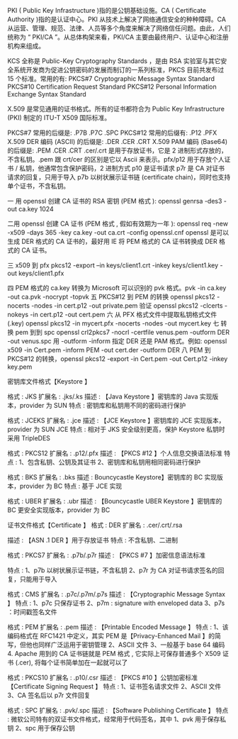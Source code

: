 PKI ( Public Key Infrastructure )指的是公钥基础设施。CA ( Certificate Authority )指的是认证中心。PKI 从技术上解决了网络通信安全的种种障碍。CA 从运营、管理、规范、法律、人员等多个角度来解决了网络信任问题。由此，人们统称为 “ PKI/CA ”。从总体构架来看，PKI/CA 主要由最终用户、认证中心和注册机构来组成。

KCS 全称是 Public-Key Cryptography Standards ，是由 RSA 实验室与其它安全系统开发商为促进公钥密码的发展而制订的一系列标准，PKCS 目前共发布过 15 个标准。常用的有: PKCS#7 Cryptographic Message Syntax Standard PKCS#10 Certification Request Standard PKCS#12 Personal Information Exchange Syntax Standard

X.509 是常见通用的证书格式。所有的证书都符合为 Public Key Infrastructure (PKI) 制定的 ITU-T X509 国际标准。

PKCS#7 常用的后缀是: .P7B .P7C .SPC PKCS#12 常用的后缀有: .P12 .PFX X.509 DER 编码 (ASCII) 的后缀是: .DER .CER .CRT X.509 PAM 编码 (Base64) 的后缀是: .PEM .CER .CRT .cer/.crt 是用于存放证书，它是 2 进制形式存放的，不含私钥。.pem 跟 crt/cer 的区别是它以 Ascii 来表示。pfx/p12 用于存放个人证书 / 私钥，他通常包含保护密码，2 进制方式 p10 是证书请求 p7r 是 CA 对证书请求的回复，只用于导入 p7b 以树状展示证书链 (certificate chain)，同时也支持单个证书，不含私钥。

一 用 openssl 创建 CA 证书的 RSA 密钥 (PEM 格式 ): openssl genrsa -des3 -out ca.key 1024

二用 openssl 创建 CA 证书 (PEM 格式 , 假如有效期为一年 ): openssl req -new -x509 -days 365 -key ca.key -out ca.crt -config openssl.cnf openssl 是可以生成 DER 格式的 CA 证书的，最好用 IE 将 PEM 格式的 CA 证书转换成 DER 格式的 CA 证书。

三 x509 到 pfx pkcs12 -export –in keys/client1.crt -inkey keys/client1.key -out keys/client1.pfx

四 PEM 格式的 ca.key 转换为 Microsoft 可以识别的 pvk 格式。pvk -in ca.key -out ca.pvk -nocrypt -topvk 五 PKCS#12 到 PEM 的转换 openssl pkcs12 -nocerts -nodes -in cert.p12 -out private.pem 验证 openssl pkcs12 -clcerts -nokeys -in cert.p12 -out cert.pem 六 从 PFX 格式文件中提取私钥格式文件 (.key) openssl pkcs12 -in mycert.pfx -nocerts -nodes -out mycert.key 七 转换 pem 到到 spc openssl crl2pkcs7 -nocrl -certfile venus.pem -outform DER -out venus.spc 用 -outform -inform 指定 DER 还是 PAM 格式。例如: openssl x509 -in Cert.pem -inform PEM -out cert.der -outform DER 八 PEM 到 PKCS#12 的转换，openssl pkcs12 -export -in Cert.pem -out Cert.p12 -inkey key.pem

密钥库文件格式【Keystore 】

格式 : JKS 扩展名 : .jks/.ks 描述 : 【Java Keystore 】密钥库的 Java 实现版本，provider 为 SUN 特点 : 密钥库和私钥用不同的密码进行保护

格式 : JCEKS 扩展名 : .jce 描述 : 【JCE Keystore 】密钥库的 JCE 实现版本，provider 为 SUN JCE 特点 : 相对于 JKS 安全级别更高，保护 Keystore 私钥时采用 TripleDES

格式 : PKCS12 扩展名 : .p12/.pfx 描述 : 【PKCS #12 】个人信息交换语法标准 特点 : 1、包含私钥、公钥及其证书 2、密钥库和私钥用相同密码进行保护

格式 : BKS 扩展名 : .bks 描述 : Bouncycastle Keystore】密钥库的 BC 实现版本，provider 为 BC 特点 : 基于 JCE 实现

格式 : UBER 扩展名 : .ubr 描述 : 【Bouncycastle UBER Keystore 】密钥库的 BC 更安全实现版本，provider 为 BC

证书文件格式【Certificate 】 格式 : DER 扩展名 : .cer/.crt/.rsa

描述 : 【ASN .1 DER 】用于存放证书 特点 : 不含私钥、二进制

格式 : PKCS7 扩展名 : .p7b/.p7r 描述 : 【PKCS #7 】加密信息语法标准

特点 : 1、p7b 以树状展示证书链，不含私钥 2、p7r 为 CA 对证书请求签名的回复，只能用于导入

格式 : CMS 扩展名 : .p7c/.p7m/.p7s 描述 : 【Cryptographic Message Syntax 】 特点 : 1、p7c 只保存证书 2、p7m : signature with enveloped data 3、p7s ：时间戳签名文件

格式 : PEM 扩展名 : .pem 描述 : 【Printable Encoded Message 】 特点 : 1、该编码格式在 RFC1421 中定义，其实 PEM 是【Privacy-Enhanced Mail 】的简写，但他也同样广泛运用于密钥管理 2、ASCII 文件 3、一般基于 base 64 编码 4. Apache 用到的 CA 证书链就是 PEM 格式 , 它实际上可保存普通多个 X509 证书 (.cer), 将每个证书简单加在一起就可以了

格式 : PKCS10 扩展名 : .p10/.csr 描述 : 【PKCS #10 】公钥加密标准【Certificate Signing Request 】 特点 : 1、证书签名请求文件 2、ASCII 文件 3、CA 签名后以 p7r 文件回复

格式 : SPC 扩展名 : .pvk/.spc 描述 : 【Software Publishing Certificate 】 特点 : 微软公司特有的双证书文件格式，经常用于代码签名，其中 1、pvk 用于保存私钥 2、spc 用于保存公钥
